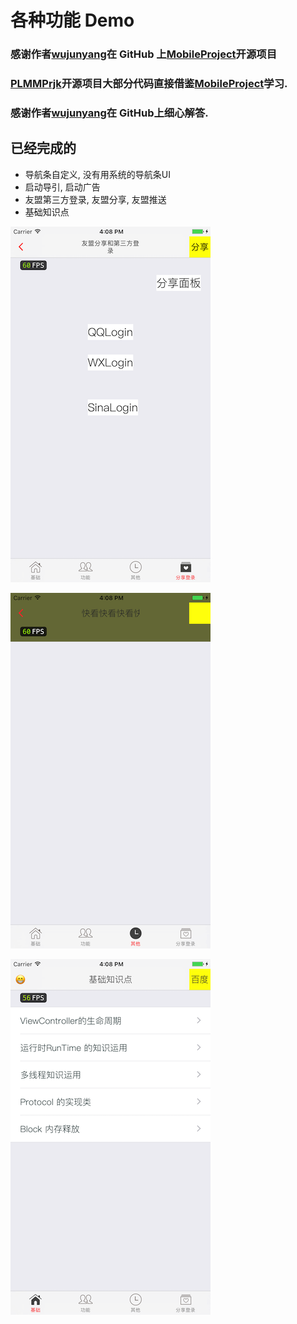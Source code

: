 # 各种功能 Demo

### 感谢作者[wujunyang](https://github.com/wujunyang)在 GitHub 上[MobileProject](https://github.com/wujunyang/MobileProject)开源项目

### [PLMMPrjk](https://github.com/NJHu/PLMMPrjk)开源项目大部分代码直接借鉴[MobileProject](https://github.com/wujunyang/MobileProject)学习.

### 感谢作者[wujunyang](https://github.com/wujunyang)在 GitHub上细心解答.

## 已经完成的

- 导航条自定义, 没有用系统的导航条UI
- 启动导引, 启动广告
- 友盟第三方登录, 友盟分享, 友盟推送
- 基础知识点

![img-w150](./images/home4.png)

![img-w150](./images/home3.png)

![img-w150](./images/home1.png)
